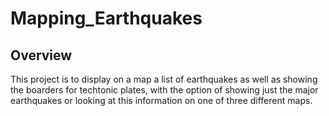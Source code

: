 # Mapping_Earthquakes
## Overview
This project is to display on a map a list of earthquakes as well as showing the boarders for techtonic plates, with the option of showing just the major earthquakes or looking at this information on one of three different maps. 

